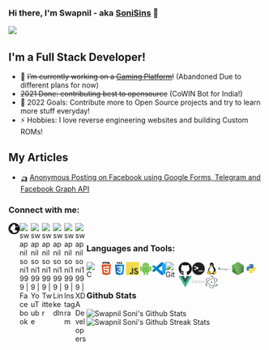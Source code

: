 

### Hi there, I'm Swapnil - aka [SoniSins][website] 👋
![](https://komarev.com/ghpvc/?username=SwapnilSoni1999)

<!-- [![Website](https://img.shields.io/website?label=swapnilsoni.xyz&style=for-the-badge&url=https://swapnilsoni.xyz)](https://swapnilsoni.xyz) -->
<!-- [![Website](https://img.shields.io/website?label=gamerary.com&style=for-the-badge&url=https://gamerary.com)](https://gamerary.com) -->


## I'm a Full Stack Developer!

- 🔭 ~~I’m currently working on a [Gaming Platform](https://gamerary.com)!~~ (Abandoned Due to different plans for now)
- ~~2021 Done: contributing best to opensource~~ (CoWIN Bot for India!)
- 🥅 2022 Goals: Contribute more to Open Source projects and try to learn more stuff everyday!
- ⚡ Hobbies: I love reverse engineering websites and building Custom ROMs!

## My Articles

- 🛺 [Anonymous Posting on Facebook using Google Forms, Telegram and Facebook Graph API](https://swapnilsoni1999.medium.com/anonymous-posting-on-facebook-using-graph-api-telegram-bot-api-and-google-apps-script-for-google-45b4b586b682)

### Connect with me:

[<img align="left" alt="swapnilsoni.xyz" width="22px" src="https://raw.githubusercontent.com/iconic/open-iconic/master/svg/globe.svg" />][website]
[<img align="left" alt="swapnilsoni1999 | Facebook" width="22px" src="https://cdn.jsdelivr.net/npm/simple-icons@v3/icons/facebook.svg" />][facebook]
[<img align="left" alt="swapnilsoni1999 | YouTube" width="22px" src="https://cdn.jsdelivr.net/npm/simple-icons@v3/icons/youtube.svg" />][youtube]
[<img align="left" alt="swapnilsoni1999 | Twitter" width="22px" src="https://cdn.jsdelivr.net/npm/simple-icons@v3/icons/twitter.svg" />][twitter]
[<img align="left" alt="swapnilsoni1999 | LinkedIn" width="22px" src="https://cdn.jsdelivr.net/npm/simple-icons@v3/icons/linkedin.svg" />][linkedin]
[<img align="left" alt="swapnilsoni1999 | Instagram" width="22px" src="https://cdn.jsdelivr.net/npm/simple-icons@v3/icons/instagram.svg" />][instagram]
[<img align="left" alt="swapnilsoni1999 | XDA Developers" width="22px" src="https://icons.veryicon.com/png/o/object/material_design_icons/xda-7.png">][xda]

<br />

### Languages and Tools:

<img align="left" alt="C" width="26px" src="https://img.icons8.com/color/48/000000/c-programming.png" />

<img align="left" alt="HTML5" width="26px" src="https://raw.githubusercontent.com/github/explore/80688e429a7d4ef2fca1e82350fe8e3517d3494d/topics/html/html.png" />

<img align="left" alt="CSS3" width="26px" src="https://raw.githubusercontent.com/github/explore/80688e429a7d4ef2fca1e82350fe8e3517d3494d/topics/css/css.png" />

<img align="left" alt="Javascript" width="26px" src="https://raw.githubusercontent.com/github/explore/80688e429a7d4ef2fca1e82350fe8e3517d3494d/topics/javascript/javascript.png">

<img align="left" alt="Android" width="26px" src="https://raw.githubusercontent.com/github/explore/80688e429a7d4ef2fca1e82350fe8e3517d3494d/topics/android/android.png" />

<img align="left" alt="Visual Studio Code" width="26px" src="https://raw.githubusercontent.com/github/explore/80688e429a7d4ef2fca1e82350fe8e3517d3494d/topics/visual-studio-code/visual-studio-code.png" />

<img align="left" alt="Git" width="26px" src="https://img.icons8.com/color/48/000000/git.png" />

<img align="left" alt="GitHub" width="26px" src="https://raw.githubusercontent.com/github/explore/78df643247d429f6cc873026c0622819ad797942/topics/github/github.png" />

<img align="left" alt="Terminal" width="26px" src="https://raw.githubusercontent.com/github/explore/d92924b1d925bb134e308bd29c9de6c302ed3beb/topics/terminal/terminal.png" />

<img align="left" alt="Linux" width="26px" src="https://raw.githubusercontent.com/github/explore/80688e429a7d4ef2fca1e82350fe8e3517d3494d/topics/linux/linux.png">

<img align="left" alt="MongoDB" width="26px" src="https://raw.githubusercontent.com/github/explore/80688e429a7d4ef2fca1e82350fe8e3517d3494d/topics/mongodb/mongodb.png">

<img align="left" alt="NodeJS" width="26px" src="https://raw.githubusercontent.com/github/explore/80688e429a7d4ef2fca1e82350fe8e3517d3494d/topics/nodejs/nodejs.png">

<img align="left" alt="Python" width="26px" src="https://raw.githubusercontent.com/github/explore/80688e429a7d4ef2fca1e82350fe8e3517d3494d/topics/python/python.png">

<img align="left" alt="Vue.js" width="26px" src="https://raw.githubusercontent.com/github/explore/80688e429a7d4ef2fca1e82350fe8e3517d3494d/topics/vue/vue.png">

<img align="left" alt="Express" width="26px" src="https://raw.githubusercontent.com/github/explore/80688e429a7d4ef2fca1e82350fe8e3517d3494d/topics/express/express.png">

<img align="left" alt="Electron" width="26px" src="https://raw.githubusercontent.com/github/explore/80688e429a7d4ef2fca1e82350fe8e3517d3494d/topics/electron/electron.png">

<br />
<br />

### Github Stats

<img alt="Swapnil Soni's Github Stats" src="https://github-readme-stats.vercel.app/api?username=SwapnilSoni1999&show_icons=true&include_all_commits=true&count_private=true&theme=dark" />
<br />
<img alt="Swapnil Soni's Github Streak Stats" src="http://github-readme-streak-stats.herokuapp.com/?user=SwapnilSoni1999&theme=dark" />

[website]: https://fb.me/swapnilsoni1999
[facebook]: https://fb.me/swapnilsoni1999
[twitter]: https://twitter.com/SwapnilSoniXDA
[youtube]: https://youtube.com/swapnilsoni
[instagram]: https://instagram.com/soniswapnil
[linkedin]: https://linkedin.com/in/swapnilsoni1999
[xda]: https://forum.xda-developers.com/member.php?u=6844471

